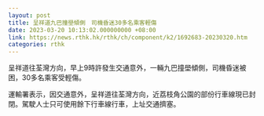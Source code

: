 ```yaml
---
layout: post
title: 呈祥道九巴撞壆傾側　司機昏迷30多名乘客輕傷
date: 2023-03-20 10:13:02.000000000 +08:00
link: https://news.rthk.hk/rthk/ch/component/k2/1692683-20230320.htm
categories: rthk
---
```


呈祥道往荃灣方向，早上9時許發生交通意外，一輛九巴撞壆傾側，司機昏迷被困，30多名乘客受輕傷。

運輸署表示，因交通意外，呈祥道往荃灣方向，近荔枝角公園的部份行車線現已封閉。駕駛人士只可使用餘下行車線行車，上址交通擠塞。
